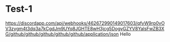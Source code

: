 # Test-1
https://discordapp.com/api/webhooks/462672990149017603/qfyW9rp0vOV3zygm4t3dq3a7kCgdJm9UYq8JGHTE8wH3jcg5DogyGZYV8YalsFwZB3XG/github/github/github/github/github/application/json
Hello
